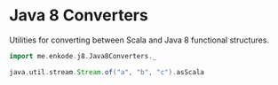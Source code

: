 Java 8 Converters
=================

Utilities for converting between Scala and Java 8 functional structures.

```scala
import me.enkode.j8.Java8Converters._

java.util.stream.Stream.of("a", "b", "c").asScala
```